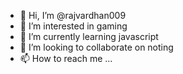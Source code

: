 - 👋 Hi, I’m @rajvardhan009
- 👀 I’m interested in gaming
- 🌱 I’m currently learning javascript
- 💞️ I’m looking to collaborate on noting
- 📫 How to reach me ...

<!---
rajvardhan009/rajvardhan009 is a ✨ special ✨ repository because its `README.md` (this file) appears on your GitHub profile.
You can click the Preview link to take a look at your changes.
--->
